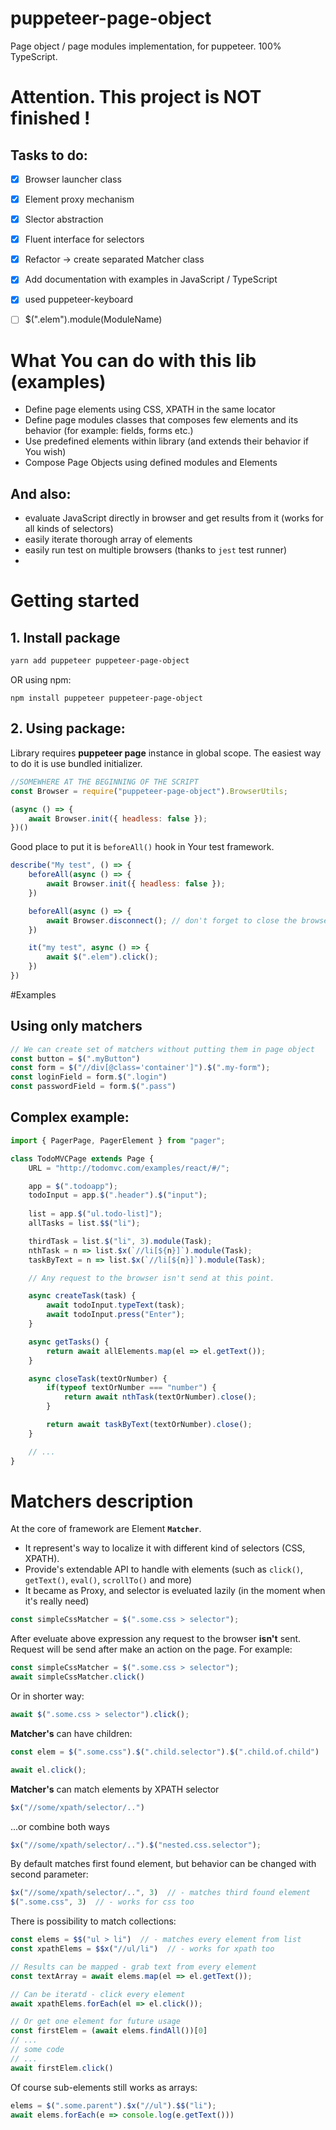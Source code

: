 # puppeteer-page-object
Page object / page modules implementation, for puppeteer. 100% TypeScript.

# Attention. This project is NOT finished !
## Tasks to do: 
- [x] Browser launcher class
- [x] Element proxy mechanism
- [x] Slector abstraction
- [x] Fluent interface for selectors
- [x] Refactor -> create separated Matcher class
- [x] Add documentation with examples in JavaScript / TypeScript
- [x] used puppeteer-keyboard
- [ ] $(".elem").module(ModuleName)


# What You can do with this lib (examples)
- Define page elements using CSS, XPATH in the same locator
- Define page modules classes that composes few elements and its behavior (for example: fields, forms etc.)
- Use predefined elements within library (and extends their behavior if You wish)
- Compose Page Objects using defined modules and Elements

## And also:
- evaluate JavaScript directly in browser and get results from it (works for all kinds of selectors)
- easily iterate thorough array of elements
- easily run test on multiple browsers (thanks to ```jest``` test runner)
- 

# Getting started
## 1. Install package
```bash
yarn add puppeteer puppeteer-page-object
```
OR using npm: 
```
npm install puppeteer puppeteer-page-object
```

## 2. Using package:
Library requires **puppeteer page** instance in global scope. The easiest way to do it is use bundled initializer.
```javascript
//SOMEWHERE AT THE BEGINNING OF THE SCRIPT
const Browser = require("puppeteer-page-object").BrowserUtils;

(async () => {
    await Browser.init({ headless: false });
})()
```

Good place to put it is ```beforeAll()``` hook in Your test framework.
```javascript
describe("My test", () => {
    beforeAll(async () => {
        await Browser.init({ headless: false });
    })

    beforeAll(async () => {
        await Browser.disconnect(); // don't forget to close the browser :)
    })

    it("my test", async () => {
        await $(".elem").click();
    })
})
```


#Examples
## Using only matchers
```javascript
// We can create set of matchers without putting them in page object
const button = $(".myButton")
const form = $("//div[@class='container']").$(".my-form");
const loginField = form.$(".login")
const passwordField = form.$(".pass")
```


## Complex example: 
```typescript
import { PagerPage, PagerElement } from "pager";

class TodoMVCPage extends Page {
    URL = "http://todomvc.com/examples/react/#/";

    app = $(".todoapp");
    todoInput = app.$(".header").$("input");
    
    list = app.$("ul.todo-list]");
    allTasks = list.$$("li");

    thirdTask = list.$("li", 3).module(Task);
    nthTask = n => list.$x(`//li[${n}]`).module(Task);
    taskByText = n => list.$x(`//li[${n}]`).module(Task);

    // Any request to the browser isn't send at this point.

    async createTask(task) {
        await todoInput.typeText(task);
        await todoInput.press("Enter");
    }

    async getTasks() {
        return await allElements.map(el => el.getText());
    }

    async closeTask(textOrNumber) {
        if(typeof textOrNumber === "number") {
            return await nthTask(textOrNumber).close();
        }

        return await taskByText(textOrNumber).close();
    }

    // ...
}
```


# Matchers description

At the core of framework are Element **```Matcher```**.
- It represent's way to localize it with different kind of selectors (CSS, XPATH).
- Provide's extendable API to handle with elements (such as ```click()```, ```getText()```, ```eval()```, ```scrollTo()``` and more)
- It became as Proxy, and selector is eveluated lazily (in the moment when it's really need)

```javascript
const simpleCssMatcher = $(".some.css > selector");
```
After eveluate above expression any request to the browser **isn't** sent. Request will be send after make an action on the page. For example: 
```javascript
const simpleCssMatcher = $(".some.css > selector");
await simpleCssMatcher.click()
```

Or in shorter way: 
```javascript
await $(".some.css > selector").click();
```

**Matcher's** can have children: 
```javascript
const elem = $(".some.css").$(".child.selector").$(".child.of.child")

await el.click();
``` 

**Matcher's** can match elements by XPATH selector
```javascript
$x("//some/xpath/selector/..")
``` 

...or combine both ways
```javascript
$x("//some/xpath/selector/..").$("nested.css.selector");
``` 

By default matches first found element, but behavior can be changed with second parameter: 
```javascript
$x("//some/xpath/selector/..", 3)  // - matches third found element
$(".some.css", 3)  // - works for css too
```


There is possibility to match collections: 
```javascript
const elems = $$("ul > li")  // - matches every element from list
const xpathElems = $$x("//ul/li")  // - works for xpath too

// Results can be mapped - grab text from every element
const textArray = await elems.map(el => el.getText());

// Can be iteratd - click every element
await xpathElems.forEach(el => el.click());

// Or get one element for future usage
const firstElem = (await elems.findAll())[0]
// ...
// some code
// ...
await firstElem.click()
```

Of course sub-elements still works as arrays: 
```javascript 
elems = $(".some.parent").$x("//ul").$$("li");
await elems.forEach(e => console.log(e.getText())) 
```